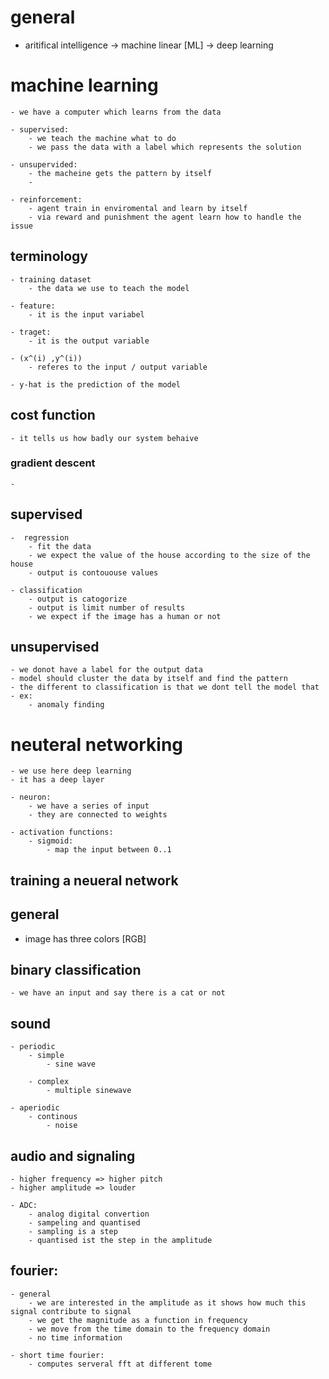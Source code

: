# general 
- aritifical intelligence -> machine linear [ML] -> deep learning 

# machine learning 
    - we have a computer which learns from the data  

    - supervised:
        - we teach the machine what to do 
        - we pass the data with a label which represents the solution 

    - unsupervided:
        - the macheine gets the pattern by itself 
        - 

    - reinforcement:
        - agent train in enviromental and learn by itself 
        - via reward and punishment the agent learn how to handle the issue  

## terminology 
    - training dataset 
        - the data we use to teach the model 

    - feature:
        - it is the input variabel 

    - traget:
        - it is the output variable 

    - (x^(i) ,y^(i))
        - referes to the input / output variable 

    - y-hat is the prediction of the model 

## cost function 
    - it tells us how badly our system behaive 


### gradient descent
    - 



## supervised
    -  regression
        - fit the data 
        - we expect the value of the house according to the size of the house
        - output is contououse values 

    - classification
        - output is catogorize 
        - output is limit number of results 
        - we expect if the image has a human or not  

## unsupervised 
    - we donot have a label for the output data  
    - model should cluster the data by itself and find the pattern 
    - the different to classification is that we dont tell the model that 
    - ex:
        - anomaly finding  

# neuteral networking 
    - we use here deep learning 
    - it has a deep layer 

    - neuron:
        - we have a series of input 
        - they are connected to weights     

    - activation functions:
        - sigmoid:
            - map the input between 0..1 

## training a neueral network 




    

## general 
- image has three colors [RGB]

## binary classification 
    - we have an input and say there is a cat or not  

## sound 
    - periodic 
        - simple
            - sine wave 

        - complex 
            - multiple sinewave 

    - aperiodic 
        - continous 
            - noise 

## audio and signaling 
    - higher frequency => higher pitch 
    - higher amplitude => louder  

    - ADC:
        - analog digital convertion 
        - sampeling and quantised 
        - sampling is a step 
        - quantised ist the step in the amplitude

## fourier:
    - general
        - we are interested in the amplitude as it shows how much this signal contribute to signal 
        - we get the magnitude as a function in frequency
        - we move from the time domain to the frequency domain 
        - no time information 

    - short time fourier:
        - computes serveral fft at different tome  
